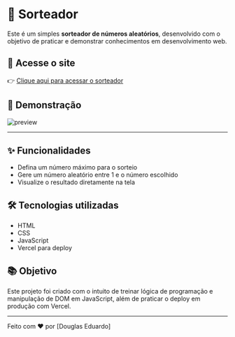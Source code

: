 # 🎲 Sorteador

Este é um simples **sorteador de números aleatórios**, desenvolvido com o objetivo de praticar e demonstrar conhecimentos em desenvolvimento web.

## 🚀 Acesse o site

👉 [Clique aqui para acessar o sorteador](https://sorteador-grunt-fpjzb3wpo-dougeduardo.vercel.app/)

## 📸 Demonstração

![preview](https://i.imgur.com/zuJR9fx.png)

---
## ✨ Funcionalidades

- Defina um número máximo para o sorteio
- Gere um número aleatório entre 1 e o número escolhido
- Visualize o resultado diretamente na tela

## 🛠️ Tecnologias utilizadas

- HTML
- CSS
- JavaScript
- Vercel para deploy

## 📚 Objetivo

Este projeto foi criado com o intuito de treinar lógica de programação e manipulação de DOM em JavaScript, além de praticar o deploy em produção com Vercel.

---

Feito com ❤️ por [Douglas Eduardo]
